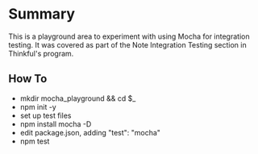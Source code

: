# Summary
This is a playground area to experiment with using Mocha for integration testing. It was covered as part of the Note Integration Testing section in Thinkful's program.

## How To
* mkdir mocha_playground && cd $_
* npm init -y
* set up test files
* npm install mocha -D
* edit package.json, adding "test": "mocha"
* npm test